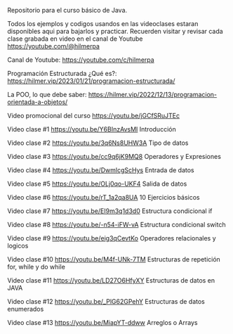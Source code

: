 Repositorio para el curso básico de Java.

Todos los ejemplos y codigos usandos en las videoclases estaran disponibles aqui para bajarlos y practicar.
Recuerden visitar y revisar cada clase grabada en video en el canal de Youtube https://youtube.com/@hilmerpa

Canal de Youtube: https://youtube.com/c/hilmerpa

Programación Estructurada ¿Qué es?: https://hilmer.vip/2023/01/21/programacion-estructurada/

La POO, lo que debe saber: https://hilmer.vip/2022/12/13/programacion-orientada-a-objetos/

Video promocional del curso https://youtu.be/jGCfSRuJTEc

Video clase #1 https://youtu.be/Y6BInzAvsMI Introducción

Video clase #2 https://youtu.be/3q6Ns8UHW3A Tipo de datos

Video clase #3 https://youtu.be/cc9q6jK9MQ8 Operadores y Expresiones

Video clase #4 https://youtu.be/DwmlcgScHys Entrada de datos

Video clase #5 https://youtu.be/OLj0qo-UKF4 Salida de datos

Video clase #6 https://youtu.be/rT_1a2qa8UA 10 Ejercicios básicos

Video clase #7 https://youtu.be/EI9m3q1d3d0 Estructura condicional if

Video clase #8 https://youtu.be/-n54-iFW-vA Estructura condicional switch

Video clase #9 https://youtu.be/eig3qCevtKo Operadores relacionales y logicos

Video clase #10 https://youtu.be/M4f-UNk-7TM Estructuras de repetición for, while y do while

Video clase #11 https://youtu.be/LD27O6HfyXY Estructuras de datos en JAVA

Video clase #12 https://youtu.be/_PlG62GPehY Estructuras de datos enumerados

Video clase #13 https://youtu.be/MiapYT-ddww Arreglos o Arrays
